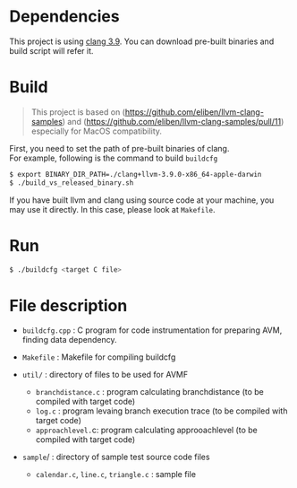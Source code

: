 # Dependencies
This project is using [clang 3.9](http://llvm.org/releases/download.html#3.9.0). You can download pre-built binaries and build script will refer it.

# Build
> This project is based on (https://github.com/eliben/llvm-clang-samples) and (https://github.com/eliben/llvm-clang-samples/pull/11) especially for MacOS compatibility.

First, you need to set the path of pre-built binaries of clang.  
For example, following is the command to build `buildcfg`

```sh
$ export BINARY_DIR_PATH=./clang+llvm-3.9.0-x86_64-apple-darwin
$ ./build_vs_released_binary.sh
```

If you have built llvm and clang using source code at your machine, you may use it directly. In this case, please look at `Makefile`.

# Run
```sh
$ ./buildcfg <target C file>
```

# File description
- `buildcfg.cpp` : C program for code instrumentation for preparing AVM, finding data dependency.  
- `Makefile` : Makefile for compiling buildcfg  

- `util/` : directory of files to be used for AVMF  
  - `branchdistance.c` : program calculating branchdistance (to be compiled with target code)  
  - `log.c` : program levaing branch execution trace (to be compiled with target code)  
  - `approachlevel.`c: program calculating approoachlevel (to be compiled with target code)  

- `sample`/ : directory of sample test source code files  
  - `calendar.c`, `line.c`, `triangle.c` : sample file  

